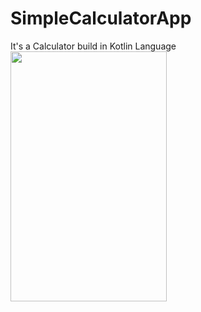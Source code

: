 # SimpleCalculatorApp
It's a Calculator build in Kotlin Language
<img src="https://user-images.githubusercontent.com/90960084/134805053-c01c0203-44bf-4dd0-ab5b-b26a6da90753.png" data-canonical-src="https://user-images.githubusercontent.com/90960084/134805053-c01c0203-44bf-4dd0-ab5b-b26a6da90753.png" width="250" height="400"/>
